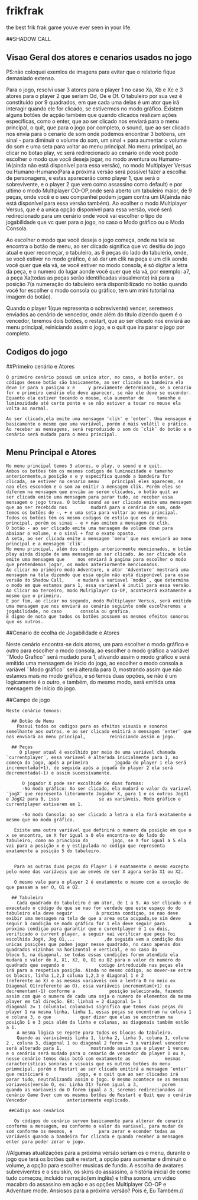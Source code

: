 # frikfrak
the best frik frak game youve ever seen in your life.

##SHADOW CALL
## Visao Geral dos atores e cenarios usados no jogo

PS:não coloquei exemlos de imagens para evitar que o relatorio fique demasiado extenso.
  
Para o jogo, resolvi usar 3 atores para o player 1 no caso Xa, Xb e Xc e 3 atores para o player 2 que seriam Od, Oe e Of.
O tabuleiro por sua vez é constituído por 9 quadrados, em que cada uma delas é um ator que irá interagir quando ele for clicado, se estivermos no modo gráfico.
Existem alguns botões de açpão também que quando clicados realizam ações específicas, como o enter, que ao ser clicado nos enviará para o menu principal, o quit, que para o jogo por completo, o sound, que ao ser clicado nos envia para o cenario de som onde podemos encontrar 3 botõens, um sinal - para diminuir o volume do som, um sinal + para aumentar o volume do som e uma seta para voltar ao menu principal.
No menu principal, ao clicar no botao play, vc será redirecionado ao cenário onde você pode escolher o modo que você deseja jogar, no modo aventura ou Humano-IA(ainda não está disponível para essa versão), no modo Multiplayer Versus ou Humano-Humano(Para a próxima versão será possível fazer a escolha de personagens, e estas aparecerão como player 1, que será o sobrevivente, e o player 2 que vem como assassino como default) e por ultimo o modo Multiplayer CO-OP,onde será aberto um tabuleiro maior, de 9 peças, onde você e o seu companhei podem jogam contra um IA(ainda não está disponível para essa versão também).
Ao ecolher o modo Multiplayer Versus, que é a unica opção disponível para essa versão, você será redirecionado para um cenário onde você vai escolher o tipo de jogabilidade que vc quer para o jogo, no caso o Modo gráfico ou o Modo Consola.

Ao escolher o modo que você deseja o jogo começa, onde na tela se encontra o botão de menu, ao ser clicado significa que vc desitiu do jogo atual e quer recomeçar, o tabuleiro, as 6 peças do lado do tabulerio, onde, se você estiver no modo gráfico, é só dar um clik na peça e um clik aonde você quer que ela vá, se você estiver no modo consola, é só digitar a letra da peça, e o numero do lugar aonde você quer que ela vá, por exemplo: a7, a peça Xa(todas as peças serão identificadas visualmente) irá para a posição 7(a numeração do tabuleiro será disponibilizado no botão quando você for escolher o modo consola ou gráfico, tem um mini tutorial na imagem do botão).

Quando o player 1(que representa o sobrevivente) vencer, seremeos enviados ao cenário de vencedor, onde além do titulo dizendo quem é o vencedor, teremos dois botões, o restart, que ao ser clicado nos enviará ao menu principal, reiniciando assim o jogo, e o quit que ira parar o jogo por completo.

## Codigos do jogo
  ##Primeiro cenário e Atores
   
    O primeiro cenário possui um unico ator, no caso, o botão enter, os códigos desse botão são basicamente, ao ser clicado na bandeira ela deve ir para a posiçao x e     y previamente determinado, se o cenario for o primeiro cenário ele deve aparecer, se não ele deve se esconder. Equanto ela estiver tocando o mouse, ela aumentar de     tamanho e luminozidade até certo ponto e se não estiver a tocar no mouse ela volta ao normal.
   
    Ao ser clicado,ela emite uma mensagem ¨clik¨ e ¨enter¨. Uma mensagem é basicamente o mesmo que uma variável, porém é mais volátil e prático. 
    Ao receber as mensagens, será reproduzido o som do ¨clik¨ do botão e o cenário será mudada para o menu principal.
    
  ## Menu Principal e Atores
    No menu principal temos 3 atores, o play, o sound e o quit.
    Ambos os botões têm os mesmos codigos de luminozidade e tamanho anteriormente,a posição x e y especifica quando a bandeira for clicada, se estiver no cenario menu     principal eles aparecem, se nao eles escondem e o som ao emitir a mensagem clik. Porém eles se diferem na mensagem que envião ao serem clicados, o botão quit ao       ser clicado emite uma mensagem para parar tudo, ao receber essa mensagem o jogo trava. O botão sound ao ser clicado emite uma mensagem que ao ser recebido nos         mudará para o cenário de som, onde temos os botões de -, + e uma seta para voltar ao menu principal. Todos os botões têm os mesmo codigos de estilo que os do menu     principal, porém os sinai - e + nao emitem a mensagem de clik. 
    O botão - ao ser clicado emite uma mensagem de volume down para abaixar o volume, e o sinal + faz o exato oposto.
    A seta, ao ser clicada emite a mensagem ¨menu¨ que nos enviará ao menu principal e a mensagem ¨clik¨.
    No menu principal, além dos codigos anteriormente mencionados, o botão play ainda dispõe de uma mensagem ao ser clicado. Ao ser clicado ele emite uma mensagem que     nos enviará à pagina para escolher o modo que pretendemos jogar, os modos anteriormente mencionados.
    Ao clicar no primeiro modo Adventure, o ator ¨Adventure¨ mostrará uma mensagem na tela dizendo que essa opção não está disponível para essa versão do Shadow Call,     e mudará a variavel ¨modes¨, que determina o modo em que estamos para 1, essa variavel é inutil para essa versão.
    Ao Clicar no terceiro, modo Mulriplayer Co-OP, acontecerá exatamente o mesmo que o primeiro.
    E por fim, ao clicar no segundo, modo Multiplayer Versus, será emitido uma mensagem que nos enviará ao cenário seguinte onde escolheremos a jogabilidade, no caso       consola ou gráfica.
    É digno de nota que todos os botões possuem os mesmos efeitos sonoros que os outros.

  ##Cenario de ecolha de Jogabilidade e Atores
  
   Neste cenário encontra-se dois atores, um para escolher o modo gráfico e outro para escolher o modo consola, ao escolher o modo gráfico a variável ¨Modo Grafico¨       será mudado para 1, ativando assim o modo gráfico e será emitido uma mensagem de inicio do jogo, ao escolher o modo consola a variável ¨Modo gráfico¨ será alterada     para 0, mostrando assim que não estamos mais no modo gráfico, e só temos duas opções, se não é um logicamente é o outro, e também, do mesmo modo, será emitida uma     mensagem de início do jogo.
  
  ##Campo de jogo
  
    Neste cenário temoos:
      
      ## Botão de Menu
        Possui todos os codigos para os efeitos visuais e sonoros semelhante aos outros, e ao ser clicado emitirá a mensagem ¨enter¨ que nos enviará ao menu principal,         reiniciando assim o jogo.
        
      ## Peças
         O player atual é escolhido por meio de uma variável chamada ¨currentplayer¨, essa variavel é alterada inicialmente para 1, no começo do jogo, após a primeira          jogada do player 1 ela será incrementada(+1), de seguida após a jogada do player 2 ela será decrementada(-1) e assim sucessivamente.
      
          O jogador X pode ser excolhide de duas formas:
          -No modo gráfico: Ao ser clicado, ela mudará o valor da variavel ¨jogX¨ que representa literamente Jogador X, para 1 e os outros JogX1 e JogX2 para 0, isso               se as variáveis, Modo gráfico e currentplayer estiverem em 1.
        
          -No modo Consola: ao ser clicado a letra a ela fará exatamente o mesmo que no modo gráfico.
        
       Existe uma outra variável que definirá o numero da posição em que o x se encontra, se X for igual a 0 ele encontra-se do lado do tabuleiro, como no principio do         jogo, se X for igual a 5 ela vai para a posição x e y estipulada no codigo que representa exatamente a posição 5 do tabuleiro.
      
      
       Para as outras duas peças do Player 1 é exatamente o mesmo excepto pelo nome das variáveis que ao envés de ser X agora serão X1 ou X2.
      
       O mesmo vale para o player 2 é exatamente o mesmo com a exceção de que passam a ser O, O1 e O2.
      
      ## Tabuleiro
        Cada quadrado do tabuleiro é um ator, de 1 a 9. Ao ser clicado o é executado o código de que se nao for verdade que este espaço do do tabuleiro ela deve seguir         à proxima condiçao, se nao deve exibir uma mensagem na tela de que a area esta ocupada,se sim deve seguir à condição se modo gráfico for 1 ela deve seguir para         a proxima condiçao para garantir que o curentplayer é 1 ou dois, verificado o current player, a seguir vai verificar que peça foi escolhida JogX, Jog O1,...           ,de seguida vem a condição das unicas posições que podem jogar nesse quadrado, no caso apenas dos quadrados vizinhos na horizontal e vertical, e no caso do             bloco 5, na diagonal. se todas essas condições forem atendida ela mudará o valor de X, X1, X2, O, O1 ou O2 para o valor do numero do quadrado que segundo o             codigo introduzido nas peças ela irá para a respetiva posição. Ainda no mesmo código, ao mover-se entre os blocos, linha 1,2,3 coluna 1,2,3 e diagonal 1 e 2           (referente ao X) e as mesmas variáveis com a lentra O no meio ex Diagonal O1(referente ao O), essa variáveis incrementam(+1) ou decrementam(-1) conforme a             posição selecionada, fazendo assim com que o numero de cada uma seja o numero de elementos do mesmo player em tal direção. EX: linha1 = 2 diagonal 1= 1                 diagonal 2= 1 coluna1=1 coluna3=1 significa que temos duas peças do player 1 na mesma linha, linha 1, essas peças se encontram na coluna 1 e coluna 3, o que           quer dizer que elas se encontram na posição 1 e 3 pois além da linha e colunas, as diagonais também estão a 1.
        A mesma lógica se repete para todos os blocos do tabuleiro.
        Quando as variviáveis linha 1, linha 2, linha 3, coluna 1, coluna 2 , coluna 3, diagonal 1 ou diagonal 2 forem = 3 a variável vencedor será alterado para 1,           mostrando assim que o player 1 venceu e o cenário será mudado para o cenario de vencedor do player 1 ou X, nesse cenário temos dois botõ com exatamente as             mesmas caracteristicas sonoras e visuais que os outros botões do menu primmcipal, porém o Restart ao ser clicado emitirá a mensagem ¨enter¨ que reiniciará o           jogo, e o quit que ao ser clicadao irá parar tudo, neutralizando assim o jogo. O mesmo acontece se as mesmas variaveis(versão O, ex: Linha O1) forem igual a 3,         porem quando as variaveis do O forem igual a 3, seremos redirecionados ao cenário Game Over com os mesmos botões de Restart e Quit que o cenário Vencedor               anteriormente explicado.
        
     ##Código nos cenários

       Os códigos do cenário servem basicamente para alterar de cenario conforme a mensagem, ou conforme o valor da variavel, para mudar de som conforme os mesmos, e          para zerar e econder todas as variáveis quando a bandeira for clicada e quando receber a mensagem enter para poder zerar o jogo.



//Algumas atualizações para a próxima versão seriam os o menu, durante o jogo que terá os botões quit e restart, a opção para aumentar e diminuir o volume, a opção para escolher musicas de fundo. A escolha de avatares subreviventes e o seu skin, os skins do assassino, a história inicial de como tudo começou, incluido narração(em inglês) e trilha sonora, um video macabro do assassino em ação e as opções Multiplayer CO-OP e Adventure mode. Ansiosos para a próxima versão? Pois é, Eu Também.//
        
      
     
  
  



    
    

